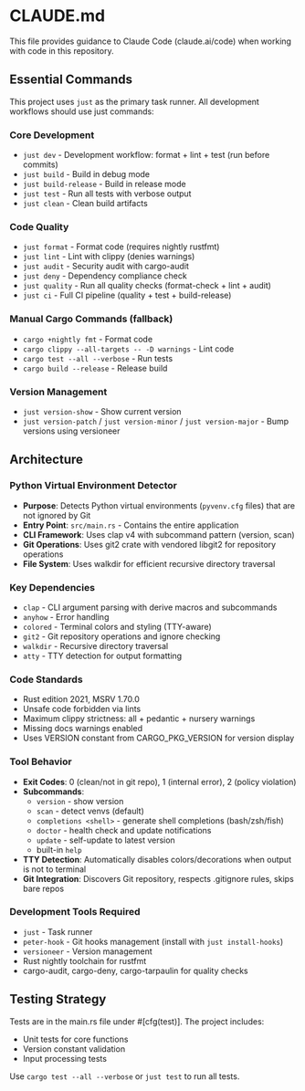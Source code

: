 # CLAUDE.md

This file provides guidance to Claude Code (claude.ai/code) when working with code in this repository.

## Essential Commands

This project uses `just` as the primary task runner. All development workflows should use just commands:

### Core Development
- `just dev` - Development workflow: format + lint + test (run before commits)
- `just build` - Build in debug mode
- `just build-release` - Build in release mode
- `just test` - Run all tests with verbose output
- `just clean` - Clean build artifacts

### Code Quality
- `just format` - Format code (requires nightly rustfmt)
- `just lint` - Lint with clippy (denies warnings)
- `just audit` - Security audit with cargo-audit
- `just deny` - Dependency compliance check
- `just quality` - Run all quality checks (format-check + lint + audit)
- `just ci` - Full CI pipeline (quality + test + build-release)

### Manual Cargo Commands (fallback)
- `cargo +nightly fmt` - Format code
- `cargo clippy --all-targets -- -D warnings` - Lint code
- `cargo test --all --verbose` - Run tests
- `cargo build --release` - Release build

### Version Management
- `just version-show` - Show current version
- `just version-patch` / `just version-minor` / `just version-major` - Bump versions using versioneer

## Architecture

### Python Virtual Environment Detector
- **Purpose**: Detects Python virtual environments (`pyvenv.cfg` files) that are not ignored by Git
- **Entry Point**: `src/main.rs` - Contains the entire application
- **CLI Framework**: Uses clap v4 with subcommand pattern (version, scan)
- **Git Operations**: Uses git2 crate with vendored libgit2 for repository operations
- **File System**: Uses walkdir for efficient recursive directory traversal

### Key Dependencies
- `clap` - CLI argument parsing with derive macros and subcommands
- `anyhow` - Error handling
- `colored` - Terminal colors and styling (TTY-aware)
- `git2` - Git repository operations and ignore checking
- `walkdir` - Recursive directory traversal
- `atty` - TTY detection for output formatting

### Code Standards
- Rust edition 2021, MSRV 1.70.0
- Unsafe code forbidden via lints
- Maximum clippy strictness: all + pedantic + nursery warnings
- Missing docs warnings enabled
- Uses VERSION constant from CARGO_PKG_VERSION for version display

### Tool Behavior
- **Exit Codes**: 0 (clean/not in git repo), 1 (internal error), 2 (policy violation)
- **Subcommands**:
  - `version` - show version
  - `scan` - detect venvs (default)
  - `completions <shell>` - generate shell completions (bash/zsh/fish)
  - `doctor` - health check and update notifications
  - `update` - self-update to latest version
  - built-in `help`
- **TTY Detection**: Automatically disables colors/decorations when output is not to terminal
- **Git Integration**: Discovers Git repository, respects .gitignore rules, skips bare repos

### Development Tools Required
- `just` - Task runner
- `peter-hook` - Git hooks management (install with `just install-hooks`)
- `versioneer` - Version management
- Rust nightly toolchain for rustfmt
- cargo-audit, cargo-deny, cargo-tarpaulin for quality checks

## Testing Strategy
Tests are in the main.rs file under #[cfg(test)]. The project includes:
- Unit tests for core functions
- Version constant validation
- Input processing tests

Use `cargo test --all --verbose` or `just test` to run all tests.